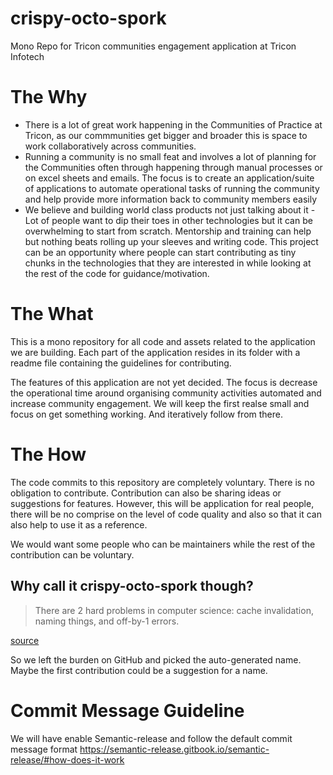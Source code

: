 # crispy-octo-spork
Mono Repo for Tricon communities engagement application at Tricon Infotech

# The Why
- There is a lot of great work happening in the Communities of Practice at Tricon, as our commmunities get bigger and broader this is space to work collaboratively across communities. 
- Running a community is no small feat and involves a lot of planning for the Communities often through happening through manual processes or on excel sheets and emails. The focus is to create an application/suite of applications to automate operational tasks of running the community and help provide more information back to community members easily
- We believe and building world class products not just talking about it - Lot of people want to dip their toes in other technologies but it can be overwhelming to start from scratch. Mentorship and training can help but nothing beats rolling up your sleeves and writing code. This project can be an opportunity where people can start contributing as tiny chunks in the technologies that they are interested in while looking at the rest of the code for guidance/motivation.

# The What
This is a mono repository for all code and assets related to the application we are building. Each part of the application resides in its folder with a readme file containing the guidelines for contributing.

The features of this application are not yet decided. The focus is decrease the operational time around organising community activities automated and increase community engagement. We will keep the first realse small and focus on get something working. And iteratively follow from there.

# The How
The code commits to this repository are completely voluntary. There is no obligation to contribute. Contribution can also be sharing ideas or suggestions for features. However, this will be application for real people, there will be no comprise on the level of code quality and also so that it can also help to use it as a reference.

We would want some people who can be maintainers while the rest of the contribution can be voluntary.

## Why call it crispy-octo-spork though?
> There are 2 hard problems in computer science: cache invalidation, naming things, and off-by-1 errors.

[source](https://twitter.com/secretGeek/status/7269997868?ref_src=twsrc%5Etfw%7Ctwcamp%5Etweetembed%7Ctwterm%5E7269997868%7Ctwgr%5E%7Ctwcon%5Es1_&ref_url=https%3A%2F%2Fmartinfowler.com%2Fbliki%2FTwoHardThings.html)

So we left the burden on GitHub and picked the auto-generated name. Maybe the first contribution could be a suggestion for a name.

# Commit Message Guideline
We will have enable Semantic-release and follow the default commit message format
https://semantic-release.gitbook.io/semantic-release/#how-does-it-work
